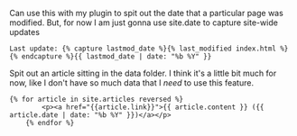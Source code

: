 
Can use this with my plugin to spit out the date that a particular page was modified. But, for now I am just gonna use site.date to capture site-wide updates 

	Last update: {% capture lastmod_date %}{% last_modified index.html %}{% endcapture %}{{ lastmod_date | date: "%b %Y" }} 


Spit out an article sitting in the data folder. I think it's a little bit much for now, like I don't have so much data that I *need* to use this feature.

	{% for article in site.articles reversed %}
			<p><a href="{{article.link}}">{{ article.content }} ({{ article.date | date: "%b %Y" }})</a></p>
		{% endfor %}